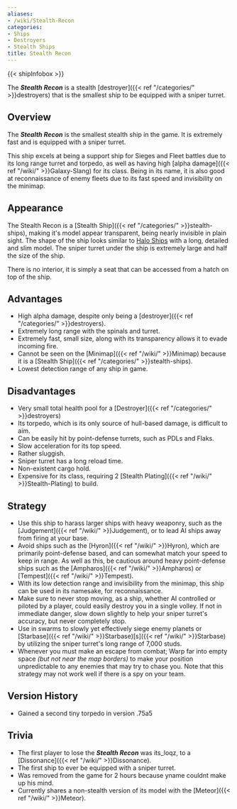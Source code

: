 ```yaml
---
aliases:
- /wiki/Stealth-Recon
categories:
- Ships
- Destroyers
- Stealth Ships
title: Stealth Recon
---  
```


{{< shipInfobox >}} 

The **_Stealth Recon_** is a stealth [destroyer]({{< ref "/categories/" >}}destroyers) that is the smallest ship to be equipped with a sniper turret. 

## Overview

The **_Stealth Recon_** is the smallest stealth ship in the game. It is extremely fast and is equipped with a sniper turret.

This ship excels at being a support ship for Sieges and Fleet battles due to its long range turret and torpedo, as well as having high [alpha damage]({{< ref "/wiki/" >}}Galaxy-Slang) for its class. Being in its name, it is also good at reconnaissance of enemy fleets due to its fast speed and invisibility on the minimap.

## Appearance

The Stealth Recon is a [Stealth Ship]({{< ref "/categories/" >}}stealth-ships), making it's model appear transparent, being nearly invisible in plain sight. The shape of the ship looks similar to [Halo Ships](https://halo.fandom.com/wiki/UNSC_Starship) with a long, detailed and slim model. The sniper turret under the ship is extremely large and half the size of the ship.

There is no interior, it is simply a seat that can be accessed from a hatch on top of the ship.

## Advantages

- High alpha damage, despite only being a [destroyer]({{< ref "/categories/" >}}destroyers).
- Extremely long range with the spinals and turret.
- Extremely fast, small size, along with its transparency allows it to evade incoming fire.
- Cannot be seen on the [Minimap]({{< ref "/wiki/" >}}Minimap) because it is a [Stealth Ship]({{< ref "/categories/" >}}stealth-ships).
- Lowest detection range of any ship in game.

## Disadvantages

- Very small total health pool for a [Destroyer]({{< ref "/categories/" >}}destroyers)
- Its torpedo, which is its only source of hull-based damage, is difficult to aim.
- Can be easily hit by point-defense turrets, such as PDLs and Flaks.
- Slow acceleration for its top speed.
- Rather sluggish.
- Sniper turret has a long reload time.
- Non-existent cargo hold.
- Expensive for its class, requiring 2 [Stealth Plating]({{< ref "/wiki/" >}}Stealth-Plating) to build.

## Strategy

- Use this ship to harass larger ships with heavy weaponry, such as the [Judgement]({{< ref "/wiki/" >}}Judgement), or to lead AI ships away from firing at your base.
- Avoid ships such as the [Hyron]({{< ref "/wiki/" >}}Hyron), which are primarily point-defense based, and can somewhat match your speed to keep in range. As well as this, be cautious around heavy point-defense ships such as the [Ampharos]({{< ref "/wiki/" >}}Ampharos) or [Tempest]({{< ref "/wiki/" >}}Tempest).
- With its low detection range and invisibility from the minimap, this ship can be used in its namesake, for reconnaissance.
- Make sure to never stop moving, as a ship, whether AI controlled or piloted by a player, could easily destroy you in a single volley. If not in immediate danger, slow down slightly to help your sniper turret's accuracy, but never completely stop.
- Use in swarms to slowly yet effectively siege enemy planets or [Starbase]({{< ref "/wiki/" >}}Starbase)[s]({{< ref "/wiki/" >}}Starbase) by utilizing the sniper turret's long range of 7,000 studs.
- Whenever you must make an escape from combat; Warp far into empty space _(but not near the map borders)_ to make your position unpredictable to any enemies that may try to chase you. Note that this strategy may not work well if there is a spy on your team.

## Version History 

- Gained a second tiny torpedo in version .75a5

## Trivia

- The first player to lose the **_Stealth Recon_** was its_loqz, to a [Dissonance]({{< ref "/wiki/" >}}Dissonance).
- The first ship to ever be equipped with a sniper turret.
- Was removed from the game for 2 hours because yname couldnt make up his mind.
- Currently shares a non-stealth version of its model with the [Meteor]({{< ref "/wiki/" >}}Meteor).